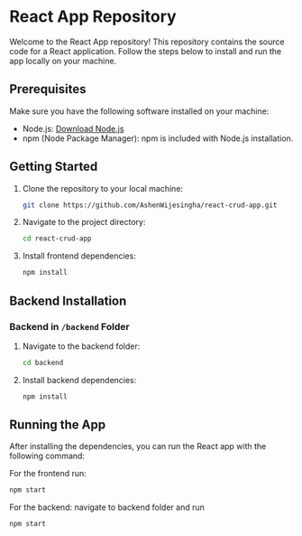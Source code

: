 # React App Repository

Welcome to the React App repository! This repository contains the source code for a React application. Follow the steps below to install and run the app locally on your machine.

## Prerequisites
Make sure you have the following software installed on your machine:

- Node.js: [Download Node.js](https://nodejs.org/)
- npm (Node Package Manager): npm is included with Node.js installation.

## Getting Started

1. Clone the repository to your local machine:

    ```bash
    git clone https://github.com/AshenWijesingha/react-crud-app.git
    ```

2. Navigate to the project directory:

    ```bash
    cd react-crud-app
    ```

3. Install frontend dependencies:

    ```bash
    npm install
    ```

## Backend Installation

### Backend in `/backend` Folder

1. Navigate to the backend folder:

    ```bash
    cd backend
    ```

2. Install backend dependencies:

    ```bash
    npm install
    ```



## Running the App

After installing the dependencies, you can run the React app with the following command:

For the frontend run:
```bash
npm start
```

For the backend:
navigate to backend folder and run
```bash
npm start
```
